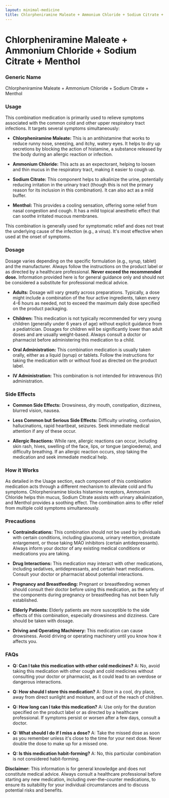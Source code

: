 ```yaml
---
layout: minimal-medicine
title: Chlorpheniramine Maleate + Ammonium Chloride + Sodium Citrate + Menthol
---
```


# Chlorpheniramine Maleate + Ammonium Chloride + Sodium Citrate + Menthol
### Generic Name
Chlorpheniramine Maleate + Ammonium Chloride + Sodium Citrate + Menthol


### Usage

This combination medication is primarily used to relieve symptoms associated with the common cold and other upper respiratory tract infections.  It targets several symptoms simultaneously:

* **Chlorpheniramine Maleate:** This is an antihistamine that works to reduce runny nose, sneezing, and itchy, watery eyes. It helps to dry up secretions by blocking the action of histamine, a substance released by the body during an allergic reaction or infection.

* **Ammonium Chloride:** This acts as an expectorant, helping to loosen and thin mucus in the respiratory tract, making it easier to cough up.

* **Sodium Citrate:**  This component helps to alkalinize the urine, potentially reducing irritation in the urinary tract (though this is not the primary reason for its inclusion in this combination). It can also act as a mild buffer.

* **Menthol:**  This provides a cooling sensation, offering some relief from nasal congestion and cough. It has a mild topical anesthetic effect that can soothe irritated mucous membranes.


This combination is generally used for symptomatic relief and does not treat the underlying cause of the infection (e.g., a virus).  It's most effective when used at the onset of symptoms.


### Dosage

Dosage varies depending on the specific formulation (e.g., syrup, tablet) and the manufacturer. Always follow the instructions on the product label or as directed by a healthcare professional.  **Never exceed the recommended dose.**  Information provided here is for general guidance only and should not be considered a substitute for professional medical advice.

* **Adults:**  Dosage will vary greatly across preparations. Typically, a dose might include a combination of the four active ingredients, taken every 4-6 hours as needed, not to exceed the maximum daily dose specified on the product packaging.

* **Children:**  This medication is not typically recommended for very young children (generally under 6 years of age) without explicit guidance from a pediatrician. Dosages for children will be significantly lower than adult doses and are usually weight-based.  Always consult a doctor or pharmacist before administering this medication to a child.

* **Oral Administration:**  This combination medication is usually taken orally, either as a liquid (syrup) or tablets.  Follow the instructions for taking the medication with or without food as directed on the product label.

* **IV Administration:** This combination is not intended for intravenous (IV) administration.


### Side Effects

* **Common Side Effects:**  Drowsiness, dry mouth, constipation, dizziness, blurred vision, nausea.

* **Less Common but Serious Side Effects:**  Difficulty urinating, confusion, hallucinations, rapid heartbeat, seizures.  Seek immediate medical attention if any of these occur.

* **Allergic Reactions:**  While rare, allergic reactions can occur, including skin rash, hives, swelling of the face, lips, or tongue (angioedema), and difficulty breathing.  If an allergic reaction occurs, stop taking the medication and seek immediate medical help.


### How it Works

As detailed in the Usage section, each component of this combination medication acts through a different mechanism to alleviate cold and flu symptoms.  Chlorpheniramine blocks histamine receptors, Ammonium Chloride helps thin mucus, Sodium Citrate assists with urinary alkalinization, and Menthol provides a soothing effect.  The combination aims to offer relief from multiple cold symptoms simultaneously.


### Precautions

* **Contraindications:** This combination should not be used by individuals with certain conditions, including glaucoma, urinary retention, prostate enlargement, or those taking MAO inhibitors (certain antidepressants).  Always inform your doctor of any existing medical conditions or medications you are taking.

* **Drug Interactions:** This medication may interact with other medications, including sedatives, antidepressants, and certain heart medications.  Consult your doctor or pharmacist about potential interactions.

* **Pregnancy and Breastfeeding:**  Pregnant or breastfeeding women should consult their doctor before using this medication, as the safety of the components during pregnancy or breastfeeding has not been fully established.

* **Elderly Patients:**  Elderly patients are more susceptible to the side effects of this combination, especially drowsiness and dizziness.  Care should be taken with dosage.

* **Driving and Operating Machinery:**  This medication can cause drowsiness. Avoid driving or operating machinery until you know how it affects you.


### FAQs

* **Q: Can I take this medication with other cold medicines?** A:  No, avoid taking this medication with other cough and cold medicines without consulting your doctor or pharmacist, as it could lead to an overdose or dangerous interactions.

* **Q: How should I store this medication?** A: Store in a cool, dry place, away from direct sunlight and moisture, and out of the reach of children.

* **Q: How long can I take this medication?** A: Use only for the duration specified on the product label or as directed by a healthcare professional.  If symptoms persist or worsen after a few days, consult a doctor.

* **Q: What should I do if I miss a dose?** A: Take the missed dose as soon as you remember unless it's close to the time for your next dose. Never double the dose to make up for a missed one.

* **Q: Is this medication habit-forming?** A: No, this particular combination is not considered habit-forming.


**Disclaimer:**  This information is for general knowledge and does not constitute medical advice. Always consult a healthcare professional before starting any new medication, including over-the-counter medications, to ensure its suitability for your individual circumstances and to discuss potential risks and benefits.

